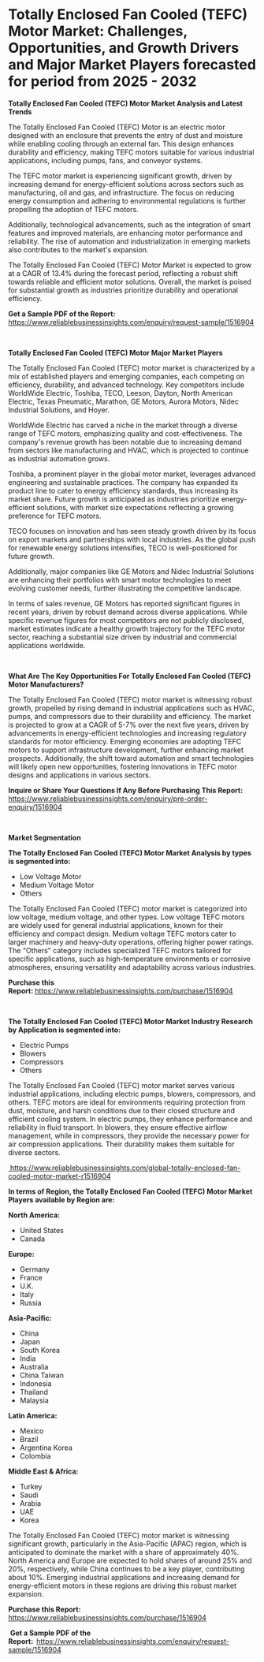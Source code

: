 <p><h1>Totally Enclosed Fan Cooled (TEFC) Motor Market: Challenges, Opportunities, and Growth Drivers and Major Market Players forecasted for period from 2025 - 2032</h1></p><p><strong>Totally Enclosed Fan Cooled (TEFC) Motor Market Analysis and Latest Trends</strong></p>
<p><p>The Totally Enclosed Fan Cooled (TEFC) Motor is an electric motor designed with an enclosure that prevents the entry of dust and moisture while enabling cooling through an external fan. This design enhances durability and efficiency, making TEFC motors suitable for various industrial applications, including pumps, fans, and conveyor systems. </p><p>The TEFC motor market is experiencing significant growth, driven by increasing demand for energy-efficient solutions across sectors such as manufacturing, oil and gas, and infrastructure. The focus on reducing energy consumption and adhering to environmental regulations is further propelling the adoption of TEFC motors. </p><p>Additionally, technological advancements, such as the integration of smart features and improved materials, are enhancing motor performance and reliability. The rise of automation and industrialization in emerging markets also contributes to the market's expansion. </p><p>The Totally Enclosed Fan Cooled (TEFC) Motor Market is expected to grow at a CAGR of 13.4% during the forecast period, reflecting a robust shift towards reliable and efficient motor solutions. Overall, the market is poised for substantial growth as industries prioritize durability and operational efficiency.</p></p>
<p><strong>Get a Sample PDF of the Report:&nbsp;</strong> <a href="https://www.reliablebusinessinsights.com/enquiry/request-sample/1516904?utm_campaign=1837&utm_medium=2&utm_source=Github&utm_content=ia&utm_term=12042025&utm_id=totally-enclosed-fan-cooled-tefc-motor">https://www.reliablebusinessinsights.com/enquiry/request-sample/1516904</a></p>
<p>&nbsp;</p>
<p><strong>Totally Enclosed Fan Cooled (TEFC) Motor Major Market Players</strong></p>
<p><p>The Totally Enclosed Fan Cooled (TEFC) motor market is characterized by a mix of established players and emerging companies, each competing on efficiency, durability, and advanced technology. Key competitors include WorldWide Electric, Toshiba, TECO, Leeson, Dayton, North American Electric, Texas Pneumatic, Marathon, GE Motors, Aurora Motors, Nidec Industrial Solutions, and Hoyer.</p><p>WorldWide Electric has carved a niche in the market through a diverse range of TEFC motors, emphasizing quality and cost-effectiveness. The company's revenue growth has been notable due to increasing demand from sectors like manufacturing and HVAC, which is projected to continue as industrial automation grows.</p><p>Toshiba, a prominent player in the global motor market, leverages advanced engineering and sustainable practices. The company has expanded its product line to cater to energy efficiency standards, thus increasing its market share. Future growth is anticipated as industries prioritize energy-efficient solutions, with market size expectations reflecting a growing preference for TEFC motors.</p><p>TECO focuses on innovation and has seen steady growth driven by its focus on export markets and partnerships with local industries. As the global push for renewable energy solutions intensifies, TECO is well-positioned for future growth.</p><p>Additionally, major companies like GE Motors and Nidec Industrial Solutions are enhancing their portfolios with smart motor technologies to meet evolving customer needs, further illustrating the competitive landscape. </p><p>In terms of sales revenue, GE Motors has reported significant figures in recent years, driven by robust demand across diverse applications. While specific revenue figures for most competitors are not publicly disclosed, market estimates indicate a healthy growth trajectory for the TEFC motor sector, reaching a substantial size driven by industrial and commercial applications worldwide.</p></p>
<p>&nbsp;</p>
<p><strong>What Are The Key Opportunities For Totally Enclosed Fan Cooled (TEFC) Motor Manufacturers?</strong></p>
<p><p>The Totally Enclosed Fan Cooled (TEFC) motor market is witnessing robust growth, propelled by rising demand in industrial applications such as HVAC, pumps, and compressors due to their durability and efficiency. The market is projected to grow at a CAGR of 5-7% over the next five years, driven by advancements in energy-efficient technologies and increasing regulatory standards for motor efficiency. Emerging economies are adopting TEFC motors to support infrastructure development, further enhancing market prospects. Additionally, the shift toward automation and smart technologies will likely open new opportunities, fostering innovations in TEFC motor designs and applications in various sectors.</p></p>
<p><strong>Inquire or Share Your Questions If Any Before Purchasing This Report:</strong> <a href="https://www.reliablebusinessinsights.com/enquiry/pre-order-enquiry/1516904?utm_campaign=1837&utm_medium=2&utm_source=Github&utm_content=ia&utm_term=12042025&utm_id=totally-enclosed-fan-cooled-tefc-motor">https://www.reliablebusinessinsights.com/enquiry/pre-order-enquiry/1516904</a></p>
<p>&nbsp;</p>
<p><strong>Market Segmentation</strong></p>
<p><strong>The Totally Enclosed Fan Cooled (TEFC) Motor Market Analysis by types is segmented into:</strong></p>
<p><ul><li>Low Voltage Motor</li><li>Medium Voltage Motor</li><li>Others</li></ul></p>
<p><p>The Totally Enclosed Fan Cooled (TEFC) motor market is categorized into low voltage, medium voltage, and other types. Low voltage TEFC motors are widely used for general industrial applications, known for their efficiency and compact design. Medium voltage TEFC motors cater to larger machinery and heavy-duty operations, offering higher power ratings. The "Others" category includes specialized TEFC motors tailored for specific applications, such as high-temperature environments or corrosive atmospheres, ensuring versatility and adaptability across various industries.</p></p>
<p><strong>Purchase this Report:&nbsp;</strong><a href="https://www.reliablebusinessinsights.com/purchase/1516904?utm_campaign=1837&utm_medium=2&utm_source=Github&utm_content=ia&utm_term=12042025&utm_id=totally-enclosed-fan-cooled-tefc-motor">https://www.reliablebusinessinsights.com/purchase/1516904</a></p>
<p>&nbsp;</p>
<p><strong>The Totally Enclosed Fan Cooled (TEFC) Motor Market Industry Research by Application is segmented into:</strong></p>
<p><ul><li>Electric Pumps</li><li>Blowers</li><li>Compressors</li><li>Others</li></ul></p>
<p><p>The Totally Enclosed Fan Cooled (TEFC) motor market serves various industrial applications, including electric pumps, blowers, compressors, and others. TEFC motors are ideal for environments requiring protection from dust, moisture, and harsh conditions due to their closed structure and efficient cooling system. In electric pumps, they enhance performance and reliability in fluid transport. In blowers, they ensure effective airflow management, while in compressors, they provide the necessary power for air compression applications. Their durability makes them suitable for diverse sectors.</p></p>
<p><a href="https://www.reliablebusinessinsights.com/global-totally-enclosed-fan-cooled-motor-market-r1516904?utm_campaign=1837&utm_medium=2&utm_source=Github&utm_content=ia&utm_term=12042025&utm_id=totally-enclosed-fan-cooled-tefc-motor">&nbsp;https://www.reliablebusinessinsights.com/global-totally-enclosed-fan-cooled-motor-market-r1516904</a></p>
<p><strong>In terms of Region, the Totally Enclosed Fan Cooled (TEFC) Motor Market Players available by Region are:</strong></p>
<p>
    <p> <strong> North America: </strong>
        <ul>
            <li>United States</li>
            <li>Canada</li>
        </ul>
        </p> 
    <p> <strong> Europe: </strong>
        <ul>
            <li>Germany</li>
            <li>France</li>
            <li>U.K.</li>
            <li>Italy</li>
            <li>Russia</li>
        </ul>
        </p> 
    <p> <strong> Asia-Pacific: </strong>
        <ul>
            <li>China</li>
            <li>Japan</li>
            <li>South Korea</li>
            <li>India</li>
            <li>Australia</li>
            <li>China Taiwan</li>
            <li>Indonesia</li>
            <li>Thailand</li>
            <li>Malaysia</li>
        </ul>
        </p> 
    <p> <strong> Latin America: </strong>
        <ul>
            <li>Mexico</li>
            <li>Brazil</li>
            <li>Argentina Korea</li>
            <li>Colombia</li>
        </ul>
        </p> 
    <p> <strong> Middle East & Africa: </strong>
        <ul>
            <li>Turkey</li>
            <li>Saudi</li>
            <li>Arabia</li>
            <li>UAE</li>
            <li>Korea</li>
        </ul>
    </p>
    </p>
<p><p>The Totally Enclosed Fan Cooled (TEFC) motor market is witnessing significant growth, particularly in the Asia-Pacific (APAC) region, which is anticipated to dominate the market with a share of approximately 40%. North America and Europe are expected to hold shares of around 25% and 20%, respectively, while China continues to be a key player, contributing about 10%. Emerging industrial applications and increasing demand for energy-efficient motors in these regions are driving this robust market expansion.</p></p>
<p><strong>Purchase this Report: </strong><a href="https://www.reliablebusinessinsights.com/purchase/1516904?utm_campaign=1837&utm_medium=2&utm_source=Github&utm_content=ia&utm_term=12042025&utm_id=totally-enclosed-fan-cooled-tefc-motor">https://www.reliablebusinessinsights.com/purchase/1516904</a></p>
<p>&nbsp;<strong>Get a Sample PDF of the Report:&nbsp;&nbsp;</strong><a href="https://www.reliablebusinessinsights.com/enquiry/request-sample/1516904?utm_campaign=1837&utm_medium=2&utm_source=Github&utm_content=ia&utm_term=12042025&utm_id=totally-enclosed-fan-cooled-tefc-motor">https://www.reliablebusinessinsights.com/enquiry/request-sample/1516904</a></p>
<p><strong></strong></p>
<p><p></p><p></p><p></p></p>
